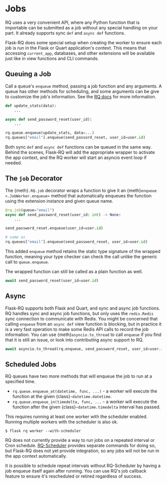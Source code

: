 # Jobs

RQ uses a very convenient API, where any Python function that is importable can
be submitted as a job without any special handling on your part. It already
supports sync `def` and `async def` functions.

Flask-RQ does some special setup when creating the worker to ensure each job is
run in the Flask or Quart application's context. This means that accessing
`current_app`, databases, and other extensions will be available just like in
view functions and CLI commands.

## Queuing a Job

Call a queue's `enqueue` method, passing a job function and any arguments. A
queue has other methods for scheduling, and some arguments can be give to
customize the job's information. See the [RQ docs] for more information.

[RQ docs]: https://python-rq.org/docs/

```python
def update_stats(data):
    ...

async def send_password_reset(user_id):
    ...

rq.queue.enqueue(update_stats, data=...)
rq.queues["email"].enqueue(send_passord_reset, user_id=user.id)
```

Both sync `def` and `async def` functions can be queued in the same way. Behind
the scenes, Flask-RQ will add the appropriate wrapper to activate the app
context, and the RQ worker will start an asyncio event loop if needed.

## The `job` Decorator

The {meth}`.RQ.job` decorator wraps a function to give it an
{meth}`enqueue <.JobWorker.enqueue>` method that automatically enqueues the
function using the extension instance and given queue name.

```python
@rq.job(queue="email")
async def send_password_reset(user_id: int) -> None:
    ...

send_password_reset.enqueue(user_id=user.id)

# same as
rq.queues["email"].enqueue(send_password_reset, user_id=user.id)
```

This added `enqueue` method retains the static type signature of the wrapped
function, meaning your type checker can check the call unlike the generic call
to `queue.enqueue`.

The wrapped function can still be called as a plain function as well.

```python
await send_password_reset(user_id=user.id)
```

## Async

Flask-RQ supports both Flask and Quart, and sync and async job functions. RQ
handles sync and async job functions, but only uses the `redis.Redis` sync
connection to communicate with Redis. You might be concerned that calling
`enqueue` from an `async def` view function is blocking, but in practice it
is a very fast operation to make some Redis API calls to record the job
information. You can use {meth}`asyncio.to_thread` to call `enqueue` if you find
that it is still an issue, or look into contributing async support to RQ.

```python
await asyncio.to_thread(rq.enqueue, send_password_reset, user_id=user.id)
```

## Scheduled Jobs

RQ queues have two more methods that will enqueue the job to run at a specified
time.

- `rq.queue.enqueue_at(datetime, func, ...)` - a worker will execute the
  function at the given {class}`~datetime.datetime`.
- `rq.queue.enqueue_in(timedelta, func, ...` - a worker will execute the
  function after the given {class}`~datetime.timedelta` interval has passed.

This requires running at least one worker with the scheduler enabled. Running
multiple workers with the scheduler is also ok.

```
$ flask rq worker --with-scheduler
```

RQ does not currently provide a way to run jobs on a repeated interval or Cron
schedule. [RQ-Scheduler][] provides separate commands for doing so, but Flask-RQ
does not yet provide integration, so any jobs will not be run in the app context
automatically.

[RQ-Scheduler]: https://github.com/rq/rq-scheduler

It is possible to schedule repeat intervals without RQ-Scheduler by
having a job enqueue itself again after running. You can use RQ's job callback
feature to ensure it's rescheduled or retired regardless of success.
